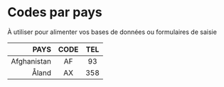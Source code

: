 # Codes par pays

À utiliser pour alimenter vos bases de données ou formulaires de saisie

|PAYS|CODE|TEL|
|--:|:--:|:--:|
|Afghanistan|AF|93|
|Åland|AX|358|
